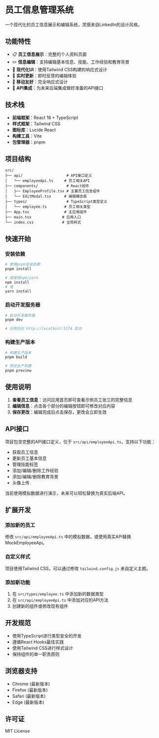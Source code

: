 # 员工信息管理系统

一个现代化的员工信息展示和编辑系统，灵感来自LinkedIn的设计风格。

## 功能特性

- 📋 **员工信息展示**：完整的个人资料页面
- ✏️ **信息编辑**：支持编辑基本信息、技能、工作经验和教育背景
- 🎨 **现代化UI**：使用Tailwind CSS构建的响应式设计
- 🔄 **实时更新**：即时反馈的编辑体验
- 📱 **移动友好**：完全响应式设计
- 🔧 **API集成**：为未来后端集成做好准备的API接口

## 技术栈

- **前端框架**：React 18 + TypeScript
- **样式框架**：Tailwind CSS
- **图标库**：Lucide React
- **构建工具**：Vite
- **包管理器**：pnpm

## 项目结构

```
src/
├── api/                    # API接口定义
│   └── employeeApi.ts     # 员工相关API
├── components/             # React组件
│   ├── EmployeeProfile.tsx # 主要员工信息组件
│   └── EditModal.tsx      # 编辑模态框
├── types/                  # TypeScript类型定义
│   └── employee.ts        # 员工相关类型
├── App.tsx                # 主应用组件
├── main.tsx              # 应用入口
└── index.css             # 全局样式
```

## 快速开始

### 安装依赖

```bash
# 使用pnpm安装依赖
pnpm install

# 或使用npm/yarn
npm install
# 或
yarn install
```

### 启动开发服务器

```bash
# 启动开发服务器
pnpm dev

# 应用将在 http://localhost:5174 启动
```

### 构建生产版本

```bash
# 构建生产版本
pnpm build

# 预览生产构建
pnpm preview
```

## 使用说明

1. **查看员工信息**：访问应用首页即可查看示例员工张三的完整信息
2. **编辑信息**：点击各个部分的编辑按钮即可修改对应内容
3. **保存更改**：编辑完成后点击保存，更改会立即生效

## API接口

项目包含完整的API接口定义，位于 `src/api/employeeApi.ts`，支持以下功能：

- 获取员工信息
- 更新员工基本信息
- 管理技能标签
- 添加/编辑/删除工作经验
- 添加/编辑/删除教育背景
- 头像上传

当前使用模拟数据进行演示，未来可以轻松替换为真实后端API。

## 扩展开发

### 添加新的员工

修改 `src/api/employeeApi.ts` 中的模拟数据，或使用真实API替换MockEmployeeApi。

### 自定义样式

项目使用Tailwind CSS，可以通过修改 `tailwind.config.js` 来自定义主题。

### 添加新功能

1. 在 `src/types/employee.ts` 中添加新的数据类型
2. 在 `src/api/employeeApi.ts` 中添加对应的API方法
3. 创建新的组件或修改现有组件

## 开发规范

- 使用TypeScript进行类型安全的开发
- 遵循React Hooks最佳实践
- 使用Tailwind CSS进行样式设计
- 保持组件的单一职责原则

## 浏览器支持

- Chrome (最新版本)
- Firefox (最新版本)
- Safari (最新版本)
- Edge (最新版本)

## 许可证

MIT License
